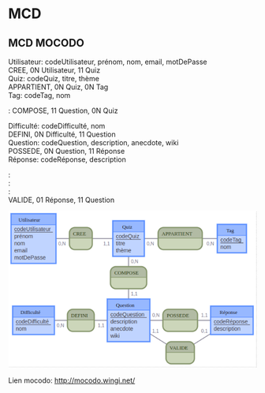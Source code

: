 # MCD


## MCD MOCODO



Utilisateur: codeUtilisateur, prénom, nom, email, motDePasse  
CREE, 0N Utilisateur, 11 Quiz  
Quiz: codeQuiz, titre, thème  
APPARTIENT, 0N Quiz, 0N Tag  
Tag: codeTag, nom  

:
COMPOSE, 11 Question, 0N Quiz

Difficulté: codeDifficulté, nom  
DEFINI, 0N Difficulté, 11 Question  
Question: codeQuestion, description, anecdote, wiki  
POSSEDE, 0N Question, 11 Réponse  
Réponse: codeRéponse, description  

:  
:  
:  
VALIDE, 01 Réponse, 11 Question


![MCD-image](./img/mcd-oquiz-img.png)


Lien mocodo: http://mocodo.wingi.net/